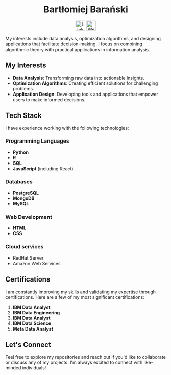 <h1 align="center">Bartłomiej Barański</h1>

<p align="center">
    <a href="https://www.linkedin.com/in/bartlomiej-baranski-bartbaranski" target="_blank"  padding="100px">
        <img src="https://cdn-icons-png.flaticon.com/512/174/174857.png" alt="LinkedIn" width="30" height="30">
    </a>
    <a href="https://bartbaranski.com" target="_blank">
        <img src="https://cdn-icons-png.flaticon.com/512/1006/1006771.png" alt="Website" width="30" height="30">
    </a>
</p>

<p>My interests include data analysis, optimization algorithms, and designing applications that facilitate decision-making. I focus on combining algorithmic theory with practical applications in information analysis.</p>

<h2>My Interests</h2>
<ul>
    <li><strong>Data Analysis</strong>: Transforming raw data into actionable insights.</li>
    <li><strong>Optimization Algorithms</strong>: Creating efficient solutions for challenging problems.</li>
    <li><strong>Application Design</strong>: Developing tools and applications that empower users to make informed decisions.</li>
</ul>

<h2>Tech Stack</h2>
<p>I have experience working with the following technologies:</p>

<h3>Programming Languages</h3>
<ul>
    <li><strong>Python</strong></li>
    <li><strong>R</strong></li>
    <li><strong>SQL</strong></li>
    <li><strong>JavaScript</strong> (including React)</li>
</ul>

<h3>Databases</h3>
<ul>
    <li><strong>PostgreSQL</strong></li>
    <li><strong>MongoDB</strong></li>
    <li><strong>MySQL</strong></li>
</ul>

<h3>Web Development</h3>
<ul>
    <li><strong>HTML</strong></li>
    <li><strong>CSS</strong></li>
</ul>

<h3>Cloud services</h3>
<ul>
    <li>RedHat Server</li>
    <li>Amazon Web Services</li>
</ul>

<h2>Certifications</h2>
<p>I am constantly improving my skills and validating my expertise through certifications. Here are a few of my most significant certifications:</p>
<ol>
    <li><strong>IBM Data Analyst</strong></li>
    <li><strong>IBM Data Engineering</strong></li>
    <li><strong>IBM Data Analyst</strong></li>
    <li><strong>IBM Data Science</strong></li>
    <li><strong>Meta Data Analyst</strong></li>
</ol>

<h2>Let's Connect</h2>
<p>Feel free to explore my repositories and reach out if you'd like to collaborate or discuss any of my projects. I'm always excited to connect with like-minded individuals!</p>


